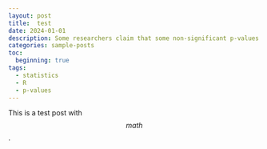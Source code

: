 ```yaml
---
layout: post
title:  test
date: 2024-01-01
description: Some researchers claim that some non-significant p-values are actually marginally significant. Find out why they're wrong
categories: sample-posts
toc:
  beginning: true
tags:
  - statistics
  - R
  - p-values
---
```



This is a test post with $$math$$.